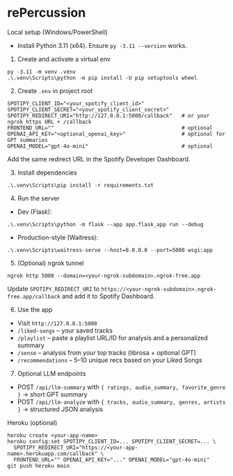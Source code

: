 rePercussion
============

Local setup (Windows/PowerShell)
- Install Python 3.11 (x64). Ensure `py -3.11 --version` works.

1) Create and activate a virtual env
```
py -3.11 -m venv .venv
.\.venv\Scripts\python -m pip install -U pip setuptools wheel
```

2) Create `.env` in project root
```
SPOTIPY_CLIENT_ID="<your_spotify_client_id>"
SPOTIPY_CLIENT_SECRET="<your_spotify_client_secret>"
SPOTIPY_REDIRECT_URI="http://127.0.0.1:5000/callback"   # or your ngrok https URL + /callback
FRONTEND_URL=""                                         # optional
OPENAI_API_KEY="<optional_openai_key>"                  # optional for GPT summaries
OPENAI_MODEL="gpt-4o-mini"                              # optional
```
Add the same redirect URL in the Spotify Developer Dashboard.

3) Install dependencies
```
.\.venv\Scripts\pip install -r requirements.txt
```

4) Run the server
- Dev (Flask):
```
.\.venv\Scripts\python -m flask --app app.flask_app run --debug
```
- Production-style (Waitress):
```
.\.venv\Scripts\waitress-serve --host=0.0.0.0 --port=5000 wsgi:app
```

5) (Optional) ngrok tunnel
```
ngrok http 5000 --domain=<your-ngrok-subdomain>.ngrok-free.app
```
Update `SPOTIPY_REDIRECT_URI` to `https://<your-ngrok-subdomain>.ngrok-free.app/callback` and add it to Spotify Dashboard.

6) Use the app
- Visit `http://127.0.0.1:5000`
- `/liked-songs` – your saved tracks
- `/playlist` – paste a playlist URL/ID for analysis and a personalized summary
- `/sense` – analysis from your top tracks (librosa + optional GPT)
- `/recommendations` – 5–10 unique recs based on your Liked Songs

7) Optional LLM endpoints
- POST `/api/llm-summary` with `{ ratings, audio_summary, favorite_genre }` → short GPT summary
- POST `/api/llm-analyze` with `{ tracks, audio_summary, genres, artists }` → structured JSON analysis

Heroku (optional)
```
heroku create <your-app-name>
heroku config:set SPOTIPY_CLIENT_ID=... SPOTIPY_CLIENT_SECRET=... \
  SPOTIPY_REDIRECT_URI="https://<your-app-name>.herokuapp.com/callback" \
  FRONTEND_URL="" OPENAI_API_KEY="..." OPENAI_MODEL="gpt-4o-mini"
git push heroku main
```

